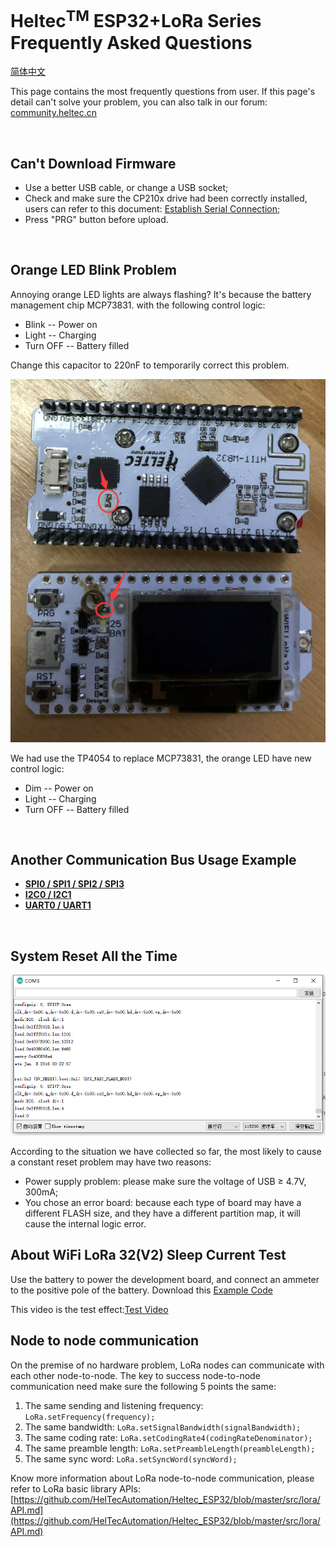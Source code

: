 # Heltec<sup>TM</sup> ESP32+LoRa Series Frequently Asked Questions
[简体中文](https://heltec-automation.readthedocs.io/zh_CN/latest/esp32/frequently_asked_questions.html)

This page contains the most frequently questions from user. If this page's detail can't solve your problem, you can also talk in our forum: [community.heltec.cn](http://community.heltec.cn/)

&nbsp;

## Can't Download Firmware

- Use a better USB cable, or change a USB socket;
- Check and make sure the CP210x drive had been correctly installed, users can refer to this document: [Establish Serial Connection](https://heltec-automation-docs.readthedocs.io/en/latest/general/establish_serial_connection.html);
- Press "PRG" button before upload.

&nbsp;

## Orange LED Blink Problem

Annoying orange LED lights are always flashing? It's because the battery management chip MCP73831. with the following control logic:

- Blink -- Power on
- Light -- Charging
- Turn OFF -- Battery filled

Change this capacitor to 220nF to temporarily correct this problem.

![](img/frequently_asked_questions/replcae.png)

We had use the TP4054 to replace MCP73831, the orange LED have new control logic:

- Dim -- Power on
- Light -- Charging
- Turn OFF -- Battery filled

&nbsp;

## Another Communication Bus Usage Example

- **[SPI0 / SPI1 / SPI2 / SPI3](https://github.com/Heltec-Aaron-Lee/WiFi_Kit_series/tree/master/esp32/libraries/SPI/examples/SPI_Multiple_Buses)**
- **[I2C0 / I2C1](https://github.com/HelTecAutomation/Heltec_ESP32/blob/master/examples/ESP32/I2C1_Scanner/I2C1_Scanner.ino)**
- **[UART0 / UART1](https://github.com/HelTecAutomation/Heltec_ESP32/blob/master/examples/ESP32/Serial2/Serial2.ino)**

&nbsp;

## System Reset All the Time

![](img/frequently_asked_questions/resetallthetime.png)

According to the situation we have collected so far, the most likely to cause a constant reset problem may have two reasons:

- Power supply problem: please make sure the voltage of USB ≥ 4.7V, 300mA;
- You chose an error board: because each type of board may have a different FLASH size, and they have a different partition map, it will cause the internal logic error.

## About WiFi LoRa 32(V2) Sleep Current Test

Use the battery to power the development board, and connect an ammeter to the positive pole of the battery. Download this [Example Code](https://github.com/HelTecAutomation/Heltec_ESP32/blob/master/examples/Low_Power/Low_Power.ino)

This video is the test effect:[Test Video](https://v.youku.com/v_show/id_XNDI2NTE1NTQ3Ng==.html?spm=a2h3j.8428770.3416059.1)

## Node to node communication

On the premise of no hardware problem, LoRa nodes can communicate with each other node-to-node. The key to success node-to-node communication need make sure the following 5 points the same:

1.  The same sending and listening frequency: `LoRa.setFrequency(frequency);`
2.  The same bandwidth: `LoRa.setSignalBandwidth(signalBandwidth);`
3.  The same coding rate: `LoRa.setCodingRate4(codingRateDenominator);`
4.  The same preamble length: `LoRa.setPreambleLength(preambleLength);`
5.  The same sync word: `LoRa.setSyncWord(syncWord);`

Know more information about LoRa node-to-node communication, please refer to LoRa basic library APIs: [https://github.com/HelTecAutomation/Heltec_ESP32/blob/master/src/lora/API.md](https://github.com/HelTecAutomation/Heltec_ESP32/blob/master/src/lora/API.md)

